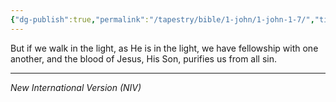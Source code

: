 ```yaml
---
{"dg-publish":true,"permalink":"/tapestry/bible/1-john/1-john-1-7/","title":"1 John 1:7","hide":true,"tags":["bible-verse","bible-verse"],"dgHomeLink":true,"dgShowLocalGraph":true,"dgEnableSearch":true}
---
```


But if we walk in the light, as He is in the light, we have fellowship with one another, and the blood of Jesus, His Son, purifies us from all sin.

---
*New International Version (NIV)*

